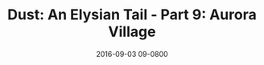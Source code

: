 ---
layout: entry.pug
title: "Dust: An Elysian Tail - Part 9: Aurora Village"
date: 2016-09-03 09-0800
publishDate: 2018-12-01 09-0800
categories: playthroughs dust-aet dust dust-an-elysian-tail
draft: true
---